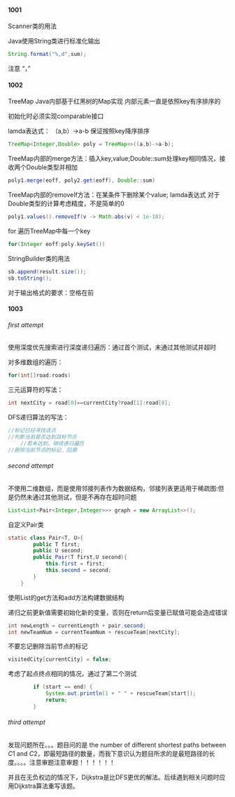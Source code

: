 #### 1001

Scanner类的用法

Java使用String类进行标准化输出 

````java
String.format("%,d",sum);
````

注意 “，”

#### 1002

TreeMap Java内部基于红黑树的Map实现 内部元素一直是依照key有序排序的

初始化时必须实现comparable接口 

lamda表达式： （a,b）->a-b 保证按照key降序排序

````java
TreeMap<Integer,Double> poly = TreeMap<>((a,b)->a-b);
````

TreeMap内部的merge方法：插入key,value;Double::sum处理key相同情况，接收两个Double类型并相加

````java
poly1.merge(eoff, poly2.get(eoff), Double::sum)
````

TreeMap内部的removeIf方法：在某条件下删除某个value;	lamda表达式 对于Double类型的计算考虑精度，不是简单的0

````java
poly1.values().removeIf(v -> Math.abs(v) < 1e-10);
````

for 遍历TreeMap中每一个key

````java
for(Integer eoff:poly.keySet())
````

StringBuilder类的用法

````java
sb.append(result.size());
sb.toString();
````

对于输出格式的要求：空格在前

#### 1003

###### first attempt

使用深度优先搜索进行深度递归遍历：通过首个测试，未通过其他测试并超时

对多维数组的遍历：

````java
for(int[]road:roads)
````

三元运算符的写法：

````java
int nextCity = road[0]==currentCity?road[1]:road[0];
````

DFS递归算法的写法：

````java
//标记已经寻找该点
//判断当前是否达到目标节点
	//若未达到，继续递归遍历
//删除当前节点的标记，回溯
````

###### second attempt

不使用二维数组，而是使用邻接列表作为数据结构，邻接列表更适用于稀疏图:但是仍然未通过其他测试，但是不再存在超时问题

````java
List<List<Pair<Integer,Integer>>> graph = new ArrayList<>();
````

自定义Pair类

````java
static class Pair<T, U>{
		public T first;
		public U second;
		public Pair(T first,U second){
			this.first = first;
			this.second = second;
		}
	}
````

使用List的get方法和add方法构建数据结构

递归之前更新值需要初始化新的变量，否则在return后变量已赋值可能会造成错误

````java
int newLength = currentLength + pair.second;
int newTeamNum = currentTeamNum + rescueTeam[nextCity];
````

不要忘记删除当前节点的标记

````java
visitedCity[currentCity] = false;
````

考虑了起点终点相同的情况，通过了第二个测试

````java
        if (start == end) {
            System.out.println(1 + " " + rescueTeam[start]);
            return; 
        }
````



###### third attempt

发现问题所在。。。题目问的是 the number of different shortest paths between *C*1 and *C*2，即最短路径的数量，而我下意识认为题目所求的是最短路径的长度。。。。注意审题注意审题！！！！！！

并且在无负权边的情况下，Dijkstra是比DFS更优的解法。后续遇到相关问题时应用Dijkstra算法重写该题。